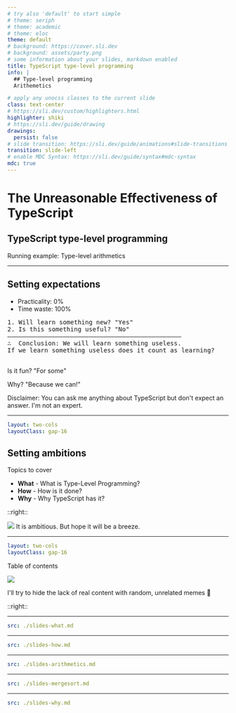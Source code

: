 ```yaml
---
# try also 'default' to start simple
# theme: seriph
# theme: academic
# theme: eloc
theme: default
# background: https://cover.sli.dev
# background: assets/party.png
# some information about your slides, markdown enabled
title: TypeScript type-level programming
info: |
  ## Type-level programming
  Arithemetics

# apply any unocss classes to the current slide
class: text-center
# https://sli.dev/custom/highlighters.html
highlighter: shiki
# https://sli.dev/guide/drawing
drawings:
  persist: false
# slide transition: https://sli.dev/guide/animations#slide-transitions
transition: slide-left
# enable MDC Syntax: https://sli.dev/guide/syntax#mdc-syntax
mdc: true
---
```


# The Unreasonable Effectiveness of TypeScript

## TypeScript type-level programming

Running example: Type-level arithmetics

---

## Setting expectations

<v-clicks>

- Practicality: 0%
- Time waste: 100%

</v-clicks>

<pre class="mt-8">
<span v-click>1. Will learn something new? "Yes"</span>
<span v-click>2. Is this something useful? "No"</span>
<span v-click>———————————————————————————————————————————————
∴  Conclusion: We will learn something useless.
<span class="italic">If we learn something useless does it count as learning?</span>
</span>
</pre>

<div v-click>
<p>Is it fun? "For some"</p>
<p>Why? "Because we can!"</p>
</div>

<p v-click class="absolute bottom-0 italic">
Disclaimer: You can ask me anything about TypeScript but don't expect an answer.
I'm not an expert.
</p>

---

```yaml
layout: two-cols
layoutClass: gap-16
```

## Setting ambitions

Topics to cover

- **What** - What is Type-Level Programming?
- **How** - How is it done?
- **Why** - Why TypeScript has it?

::right::

<div class="relative">
<img src="/happy-dark.jpg" />
<span class="text-xl absolute bottom-0 bg-black bg-opacity-80">It is ambitious. But hope it will be a breeze.</span> 
</div>

---

```yaml
layout: two-cols
layoutClass: gap-16
```

Table of contents

<img src="/ts-cute.jpg" class="p-4 rounded shadow" />
<p>I'll try to hide the lack of real content with random, unrelated memes 🤦️</p>

::right::

<Toc minDepth="1" maxDepth="2"></Toc>

---

```yaml
src: ./slides-what.md
```

---

```yaml
src: ./slides-how.md
```

---

```yaml
src: ./slides-arithmetics.md
```

---

```yaml
src: ./slides-mergesort.md
```

---

```yaml
src: ./slides-why.md
```
